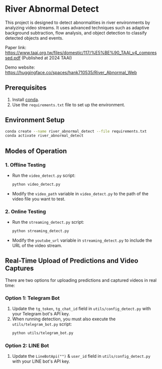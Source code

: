 # River Abnormal Detect

This project is designed to detect abnormalities in river environments by analyzing video streams. It uses advanced techniques such as adaptive background subtraction, flow analysis, and object detection to classify detected objects and events. 

Paper link: https://www.taai.org.tw/files/domestic/117/%E5%BE%90_TAAI_v4_compressed.pdf (Published at 2024 TAAI)

Demo website: https://huggingface.co/spaces/hank710535/River_Abnormal_Web

## Prerequisites

1. Install [conda](https://docs.conda.io/).
2. Use the `requirements.txt` file to set up the environment.

## Environment Setup

```bash
conda create --name river_abnormal_detect --file requirements.txt
conda activate river_abnormal_detect
```

## Modes of Operation

### 1. Offline Testing
- Run the `video_detect.py` script:
  ```bash
  python video_detect.py
  ```
- Modify the `video_path` variable in `video_detect.py` to the path of the video file you want to test.

### 2. Online Testing
- Run the `streaming_detect.py` script:
  ```bash
  python streaming_detect.py
  ```
- Modify the `youtube_url` variable in `streaming_detect.py` to include the URL of the video stream.

## Real-Time Upload of Predictions and Video Captures

There are two options for uploading predictions and captured videos in real time:

### Option 1: Telegram Bot
1. Update the `tg_token`, `tg_chat_id` field in `utils/config_detect.py` with your Telegram bot's API key.
2. When running detection, you must also execute the `utils/telegram_bot.py` script:
   ```bash
   python utils/telegram_bot.py
   ```

### Option 2: LINE Bot
1. Update the `LineBotApi("")` & `user_id` field in `utils/config_detect.py` with your LINE bot's API key.
